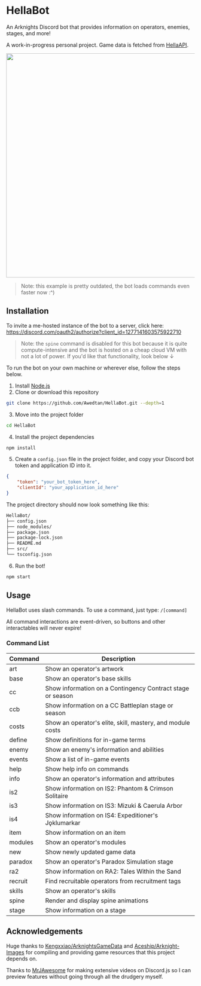 # HellaBot

An Arknights Discord bot that provides information on operators, enemies, stages, and more! 

A work-in-progress personal project. Game data is fetched from [HellaAPI](https://github.com/Awedtan/HellaAPI).

<img src="https://raw.githubusercontent.com/Awedtan/HellaBot-Assets/main/readme/demo.gif" height="600"/>

> Note: this example is pretty outdated, the bot loads commands even faster now :^)

## Installation

To invite a me-hosted instance of the bot to a server, click here: https://discord.com/oauth2/authorize?client_id=1277141603575922710

> Note: the `spine` command is disabled for this bot because it is quite compute-intensive and the bot is hosted on a cheap cloud VM with not a lot of power. If you'd like that functionality, look below ↓

To run the bot on your own machine or wherever else, follow the steps below.

1. Install [Node.js](https://nodejs.org/en)
2. Clone or download this repository
```sh
git clone https://github.com/Awedtan/HellaBot.git --depth=1
```
3. Move into the project folder
```sh
cd HellaBot
```
4. Install the project dependencies
```sh
npm install
```
5. Create a `config.json` file in the project folder, and copy your Discord bot token and application ID into it.
```json
{
    "token": "your_bot_token_here",
    "clientId": "your_application_id_here"
}
```
The project directory should now look something like this:
```sh
HellaBot/
├── config.json
├── node_modules/
├── package.json
├── package-lock.json
├── README.md
├── src/
└── tsconfig.json
```
6. Run the bot!
```sh
npm start
```

## Usage

HellaBot uses slash commands. To use a command, just type: `/[command]`

All command interactions are event-driven, so buttons and other interactables will never expire!

### Command List

| Command | Description                                                      |
|---------|------------------------------------------------------------------|
| art     | Show an operator's artwork                                       |
| base    | Show an operator's base skills                                   |
| cc      | Show information on a Contingency Contract stage or season       |
| ccb     | Show information on a CC Battleplan stage or season              |
| costs   | Show an operator's elite, skill, mastery, and module costs       |
| define  | Show definitions for in-game terms                               |
| enemy   | Show an enemy's information and abilities                        |
| events  | Show a list of in-game events                                    |
| help    | Show help info on commands                                       |
| info    | Show an operator's information and attributes                    |
| is2     | Show information on IS2: Phantom & Crimson Solitaire             |
| is3     | Show information on IS3: Mizuki & Caerula Arbor                  |
| is4     | Show information on IS4: Expeditioner's Jǫklumarkar              |
| item    | Show information on an item                                      |
| modules | Show an operator's modules                                       |
| new     | Show newly updated game data                                     |
| paradox | Show an operator's Paradox Simulation stage                      |
| ra2     | Show information on RA2: Tales Within the Sand                   |
| recruit | Find recruitable operators from recruitment tags                 |
| skills  | Show an operator's skills                                        |
| spine   | Render and display spine animations                              |
| stage   | Show information on a stage                                      |

## Acknowledgements

Huge thanks to [Kengxxiao/ArknightsGameData](https://github.com/Kengxxiao/ArknightsGameData) and [Aceship/Arknight-Images](https://github.com/Aceship/Arknight-Images) for compiling and providing game resources that this project depends on.

Thanks to [MrJAwesome](https://www.youtube.com/@MrJAwesomeYT) for making extensive videos on Discord.js so I can preview features without going through all the drudgery myself.
